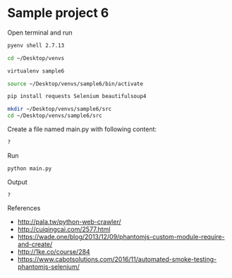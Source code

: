# Sample project 6

Open terminal and run

```bash
pyenv shell 2.7.13

cd ~/Desktop/venvs

virtualenv sample6

source ~/Desktop/venvs/sample6/bin/activate

pip install requests Selenium beautifulsoup4

mkdir ~/Desktop/venvs/sample6/src
cd ~/Desktop/venvs/sample6/src
```

Create a file named main.py with following content:

```py
?
```

Run

```bash
python main.py
```

Output

```
?
```

References

* http://pala.tw/python-web-crawler/
* http://cuiqingcai.com/2577.html
* https://wade.one/blog/2013/12/09/phantomjs-custom-module-require-and-create/
* http://1ke.co/course/284
* https://www.cabotsolutions.com/2016/11/automated-smoke-testing-phantomjs-selenium/
